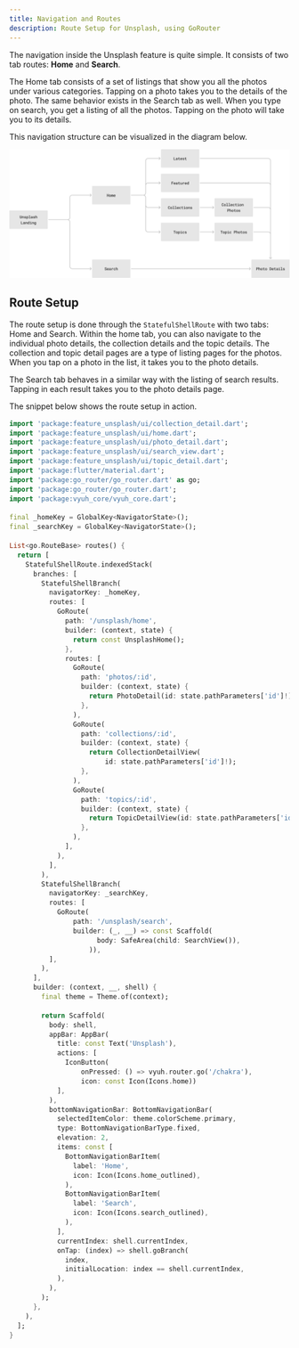 ```yaml
---
title: Navigation and Routes
description: Route Setup for Unsplash, using GoRouter
---
```


The navigation inside the Unsplash feature is quite simple. It consists of two
tab routes: **Home** and **Search**.&#x20;

The Home tab consists of a set of listings that show you all the photos under
various categories. Tapping on a photo takes you to the details of the photo.
The same behavior exists in the Search tab as well. When you type on search, you
get a listing of all the photos. Tapping on the photo will take you to its
details.

This navigation structure can be visualized in the diagram below.

![Navigation structure](images/navigation.png)

## Route Setup

The route setup is done through the `StatefulShellRoute` with two tabs: Home and
Search. Within the home tab, you can also navigate to the individual photo
details, the collection details and the topic details. The collection and topic
detail pages are a type of listing pages for the photos. When you tap on a photo
in the list, it takes you to the photo details.

The Search tab behaves in a similar way with the listing of search results.
Tapping in each result takes you to the photo details page.

The snippet below shows the route setup in action.

```dart
import 'package:feature_unsplash/ui/collection_detail.dart';
import 'package:feature_unsplash/ui/home.dart';
import 'package:feature_unsplash/ui/photo_detail.dart';
import 'package:feature_unsplash/ui/search_view.dart';
import 'package:feature_unsplash/ui/topic_detail.dart';
import 'package:flutter/material.dart';
import 'package:go_router/go_router.dart' as go;
import 'package:go_router/go_router.dart';
import 'package:vyuh_core/vyuh_core.dart';

final _homeKey = GlobalKey<NavigatorState>();
final _searchKey = GlobalKey<NavigatorState>();

List<go.RouteBase> routes() {
  return [
    StatefulShellRoute.indexedStack(
      branches: [
        StatefulShellBranch(
          navigatorKey: _homeKey,
          routes: [
            GoRoute(
              path: '/unsplash/home',
              builder: (context, state) {
                return const UnsplashHome();
              },
              routes: [
                GoRoute(
                  path: 'photos/:id',
                  builder: (context, state) {
                    return PhotoDetail(id: state.pathParameters['id']!);
                  },
                ),
                GoRoute(
                  path: 'collections/:id',
                  builder: (context, state) {
                    return CollectionDetailView(
                        id: state.pathParameters['id']!);
                  },
                ),
                GoRoute(
                  path: 'topics/:id',
                  builder: (context, state) {
                    return TopicDetailView(id: state.pathParameters['id']!);
                  },
                ),
              ],
            ),
          ],
        ),
        StatefulShellBranch(
          navigatorKey: _searchKey,
          routes: [
            GoRoute(
                path: '/unsplash/search',
                builder: (_, __) => const Scaffold(
                      body: SafeArea(child: SearchView()),
                    )),
          ],
        ),
      ],
      builder: (context, __, shell) {
        final theme = Theme.of(context);

        return Scaffold(
          body: shell,
          appBar: AppBar(
            title: const Text('Unsplash'),
            actions: [
              IconButton(
                  onPressed: () => vyuh.router.go('/chakra'),
                  icon: const Icon(Icons.home))
            ],
          ),
          bottomNavigationBar: BottomNavigationBar(
            selectedItemColor: theme.colorScheme.primary,
            type: BottomNavigationBarType.fixed,
            elevation: 2,
            items: const [
              BottomNavigationBarItem(
                label: 'Home',
                icon: Icon(Icons.home_outlined),
              ),
              BottomNavigationBarItem(
                label: 'Search',
                icon: Icon(Icons.search_outlined),
              ),
            ],
            currentIndex: shell.currentIndex,
            onTap: (index) => shell.goBranch(
              index,
              initialLocation: index == shell.currentIndex,
            ),
          ),
        );
      },
    ),
  ];
}

```
